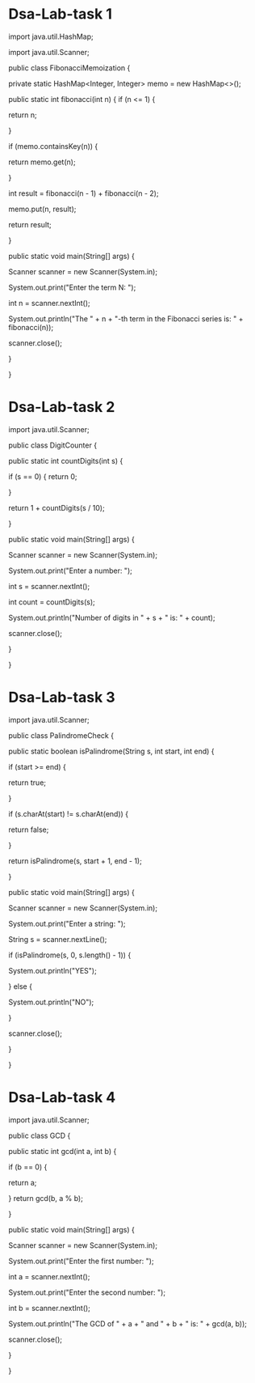# Dsa-Lab-task 1
import java.util.HashMap;

import java.util.Scanner;

public class FibonacciMemoization {

private static HashMap<Integer, Integer> memo = new HashMap<>();

public static int fibonacci(int n) {
if (n <= 1) {

return n;

}

if (memo.containsKey(n)) {

return memo.get(n);

}

int result = fibonacci(n - 1) + fibonacci(n - 2);

memo.put(n, result);

return result;

}

public static void main(String[] args) {

Scanner scanner = new Scanner(System.in);

System.out.print("Enter the term N: ");

int n = scanner.nextInt();

System.out.println("The " + n + "-th term in the Fibonacci series is: " + fibonacci(n));

scanner.close();

}

}

# Dsa-Lab-task 2
import java.util.Scanner;

public class DigitCounter {

public static int countDigits(int s) {

if (s == 0) {
return 0;

}

return 1 + countDigits(s / 10);

}

public static void main(String[] args) {

Scanner scanner = new Scanner(System.in);

System.out.print("Enter a number: ");

int s = scanner.nextInt();

int count = countDigits(s);

System.out.println("Number of digits in " + s + " is: " + count);

scanner.close();

}

}



# Dsa-Lab-task 3
import java.util.Scanner;

public class PalindromeCheck {

public static boolean isPalindrome(String s, int start, int end) {

if (start >= end) {

return true;

}

if (s.charAt(start) != s.charAt(end)) {

return false;

}

return isPalindrome(s, start + 1, end - 1);

}

public static void main(String[] args) {

Scanner scanner = new Scanner(System.in);

System.out.print("Enter a string: ");

String s = scanner.nextLine();

if (isPalindrome(s, 0, s.length() - 1)) {

System.out.println("YES");

} else {

System.out.println("NO");

}

scanner.close();

}

}

# Dsa-Lab-task 4
import java.util.Scanner;

public class GCD {

public static int gcd(int a, int b) {

if (b == 0) {

return a;

}
return gcd(b, a % b);

}

public static void main(String[] args) {

Scanner scanner = new Scanner(System.in);

System.out.print("Enter the first number: ");

int a = scanner.nextInt();

System.out.print("Enter the second number: ");

int b = scanner.nextInt();

System.out.println("The GCD of " + a + " and " + b + " is: " + gcd(a, b));

scanner.close();

}

}
